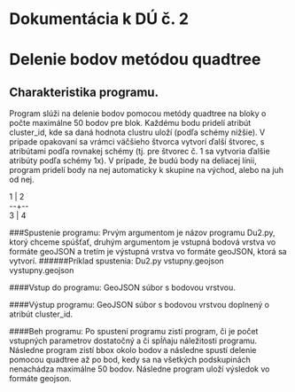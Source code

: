 # Dokumentácia k DÚ č. 2
# Delenie bodov metódou quadtree
## Charakteristika programu.
Program slúži na delenie bodov pomocou metódy quadtree na bloky o počte maximálne 50 bodov pre blok. Každému bodu pridelí 
atribút cluster_id, kde sa daná hodnota clustru uloží (podľa schémy nižšie). V prípade opakovaní sa vrámci väčšieho štvorca
vytvorí ďalší štvorec, s atribútami podľa rovnakej schémy (tj. pre štvorec č. 1 sa vytvoria ďalšie atribúty podľa 
schémy 1x). V prípade, že budú body na deliacej línii, program pridelí body na nej automaticky k skupine na východ, 
alebo na juh od nej.

1 | 2 \
--+-- \
3 | 4

###Spustenie programu:
Prvým argumentom je názov programu Du2.py, ktorý chceme spúšťať, druhým argumentom je vstupná bodová vrstva 
vo formáte geoJSON a tretím je výstupná vrstva vo formáte geoJSON, ktorá sa vytvorí.
######Príklad spustenia:
Du2.py vstupny.geojson vystupny.geojson 

####Vstup do programu:
GeoJSON súbor s bodovou vrstvou.

####Výstup programu:
GeoJSON súbor s bodovou vrstvou doplnený o atribút cluster_id.

####Beh programu:
Po spustení programu zistí program, či je počet vstupných parametrov dostatočný a či spĺňaju náležitosti programu.
Následne program zistí bbox okolo bodov a následne spustí delenie pomocou quadtree až po bod, kedy sa na všetkých podskupinách 
nenachádza maximálne 50 bodov. Následne program uloží výsledok vo formáte geojson.